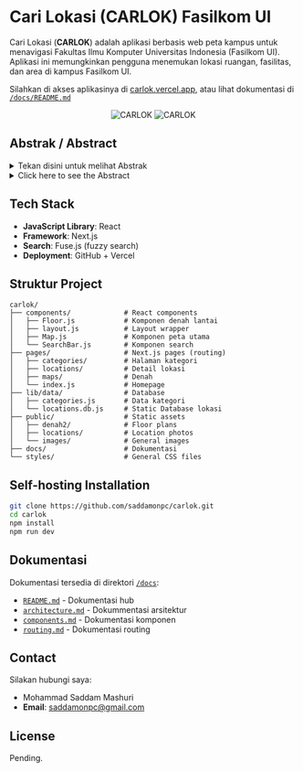 # Cari Lokasi (CARLOK) Fasilkom UI

Cari Lokasi (**CARLOK**) adalah aplikasi berbasis web peta kampus untuk menavigasi Fakultas Ilmu Komputer Universitas Indonesia (Fasilkom UI). Aplikasi ini memungkinkan pengguna menemukan lokasi ruangan, fasilitas, dan area di kampus Fasilkom UI.

Silahkan di akses aplikasinya di [carlok.vercel.app](https://carlok.vercel.app/), atau lihat dokumentasi di [`/docs/README.md`](./docs/README.md)

<div align="center">

![CARLOK](/public/images/CARLOK_preview1.png)
![CARLOK](/public/images/CARLOK_preview2.png)

</div>

## Abstrak / Abstract
<details>
<summary>Tekan disini untuk melihat Abstrak</summary>
Fakultas Ilmu Komputer (Fasilkom), Universitas Indonesia adalah salah satu fakultas terkemuka yang berfokus pada bidang ilmu komputer dan sistem informasi di Indonesia. Namun, arsitektur Fasilkom memiliki empat gedung dan tata ruang yang rumit, sehingga susah dinavigasi oleh pengunjung maupun mahasiswa baru. Tidak terdapat aplikasi untuk menavigasi Fasilkom dengan baik. Oleh karena itu, penelitian ini bertujuan untuk mengembangkan aplikasi berbasis web Cari Lokasi (CARLOK) yang mendukung pengunjung dan mahasiswa Fasilkom untuk menavigasi Gedung Lama dan Baru Fasilkom. Penelitian ini berfokus dalam pengembangan CARLOK melalui proses User-Centered Design (UCD) dan Software Development Life Cycle (SDLC) model rapid throwaway prototyping. Di awal proses, pencarian data dilakukan dengan kuesioner dan survey lapangan untuk memahami kebutuhan user, lalu pembangunan prototype CARLOK didesain berdasasrkan analisa data yang dikumpulkan dan dievaluasikan oleh pengguna dari berbagai demografi. Setelah itu, aplikasi CARLOK dikembangkan dari prototype dengan React dan Next.js, dan delapan fitur dibuat untuk navigasi. Berdasarkan hasil evaluasi dengan wawancara pengguna, CARLOK merupakan aplikasi yang baik untuk membantu pengguna navigasi Fasilkom dan telah mencapai rata-rata skor System Usability Scale (SUS) sebesar 81.0 dari 17 responden, yang berarti skor usability pengguna termasuk dalam kategori ‘Excellent’.
</details>

<details>
<summary>Click here to see the Abstract</summary>
The Faculty of Computer Science (Fasilkom), Universitas Indonesia, is one of the most prominent faculties for computer science and information systems in Indonesia. However, Fasilkom’s architecture is difficult to navigate for visitors and new students, due to having four buildings and a complicated layout. There has been no decent navigation application to get directions to certain locations and rooms in Fasilkom, so this research aims to develop Cari Lokasi (CARLOK), a web-based application designed to help visitors and students of Fasilkom navigate the Fasilkom Old and New Buildings. This research focuses on the development of CARLOK through User-Centered Design (UCD) process and the Software Development Life Cycle (SDLC) model, rapid throwaway prototyping model. Early in the process, data collection was carried out with questionnaires and field surveys to understand user requirements, and later a prototype of CARLOK was designed based on the analysed data and evaluated by users of various demographics. Later, the CARLOK application was developed from the prototype with React and Next.js framework, and eight features were created for navigation. Overall, based on evaluation from user interviews, CARLOK is a viable application to help users navigate Fasilkom and has reached an average System Usability Scale (SUS) score of 81.0 from 17 respondents, which is an ‘Excellent’ score for user usability.
</details>


## Tech Stack
- **JavaScript Library**: React
- **Framework**: Next.js
- **Search**: Fuse.js (fuzzy search)
- **Deployment**: GitHub + Vercel

## Struktur Project
```
carlok/
├── components/             # React components
│   ├── Floor.js            # Komponen denah lantai
│   ├── layout.js           # Layout wrapper
│   ├── Map.js              # Komponen peta utama
│   └── SearchBar.js        # Komponen search
├── pages/                  # Next.js pages (routing)
│   ├── categories/         # Halaman kategori
│   ├── locations/          # Detail lokasi
│   ├── maps/               # Denah
│   └── index.js            # Homepage
├── lib/data/               # Database
│   ├── categories.js       # Data kategori
│   └── locations.db.js     # Static Database lokasi
├── public/                 # Static assets
│   ├── denah2/             # Floor plans
│   ├── locations/          # Location photos
│   └── images/             # General images
├── docs/                   # Dokumentasi
└── styles/                 # General CSS files
```

## Self-hosting Installation
   ```bash
   git clone https://github.com/saddamonpc/carlok.git
   cd carlok
   npm install
   npm run dev
   ```

## Dokumentasi
Dokumentasi tersedia di direktori [`/docs`](./docs/):

- [`README.md`](./docs/README.md) - Dokumentasi hub
- [`architecture.md`](./architecture.md) - Dokummentasi arsitektur
- [`components.md`](./components.md) - Dokumentasi komponen
- [`routing.md`](./routing.md) - Dokumentasi routing

## Contact
Silakan hubungi saya:
- Mohammad Saddam Mashuri
- **Email**: saddamonpc@gmail.com

## License
Pending.
